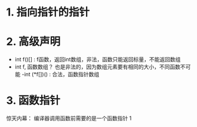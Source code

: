 # 1. 指向指针的指针
# 2. 高级声明

- int f()[] : f函数，返回int数组，非法，函数只能返回标量，不能返回数组
- int f[](), 函数数组？ 也是非法的，因为数组元素要有相同的大小，不同函数不可能
-int (*f[])() : 合法，函数指针数组

# 3. 函数指针
惊天内幕： 编译器调用函数前需要的是一个函数指针
1
